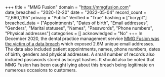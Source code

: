 +++
title = "MMG Fusion"
domain = "https://mmgfusion.com"
date_breached = "2020-12-20"
date = "2022-05-04"
record_count = "2,660,295"
privacy = "Public"
Verified = "True"
hashing = ["bcrypt"]
breached_data = ["Appointments", "Dates of birth", "Email addresses", "Genders", "Marital statuses", "Names", "Passwords", "Phone numbers", "Physical addresses"]
categories = []
acknowledged = "No"
+++
In December 2020, the dental practice management service <a href="https://www.riskbasedsecurity.com/2021/02/19/dark-web-roundup-january-2021/" target="_blank" rel="noopener">MMG Fusion was the victim of a data breach</a> which exposed 2.6M unique email addresses. The data also included patient appointments, names, phone numbers, dates of birth, genders and physical addresses. A small number of records also included passwords stored as bcrypt hashes. It should also be noted that MMG Fusion has been caught lying about this breach being legitimate on numerous occasions to customers.
